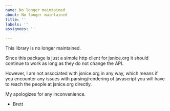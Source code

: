 ```yaml
---
name: No longer maintained
about: No longer maintained
title: ''
labels: ''
assignees: ''

---
```


This library is no longer maintained.

Since this package is just a simple http client for jsnice.org it should continue to work as long as they do not change the API.

However, I am not associated with jsnice.org in any way, which means if you encounter any issues with parsing/rendering of javascript you will have to reach the people at jsnice.org directly.

My apologizes for any inconvenience.

- Brett

